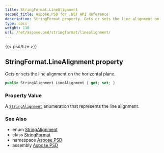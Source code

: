 ```yaml
---
title: StringFormat.LineAlignment
second_title: Aspose.PSD for .NET API Reference
description: StringFormat property. Gets or sets the line alignment on the horizontal plane
type: docs
weight: 110
url: /net/aspose.psd/stringformat/linealignment/
---
```

{{< psd/tize >}}
## StringFormat.LineAlignment property

Gets or sets the line alignment on the horizontal plane.

```csharp
public StringAlignment LineAlignment { get; set; }
```

### Property Value

A [`StringAlignment`](../../stringalignment/) enumeration that represents the line alignment.

### See Also

* enum [StringAlignment](../../stringalignment/)
* class [StringFormat](../)
* namespace [Aspose.PSD](../../../aspose.psd/)
* assembly [Aspose.PSD](../../../)


